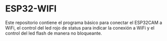 # ESP32-WIFI
Este repositorio contiene el programa básico para conectar el ESP32CAM a WiFi, el control del led rojo de status para indicar la conexión a WiFi y el control del led flash de manera no bloqueante.
